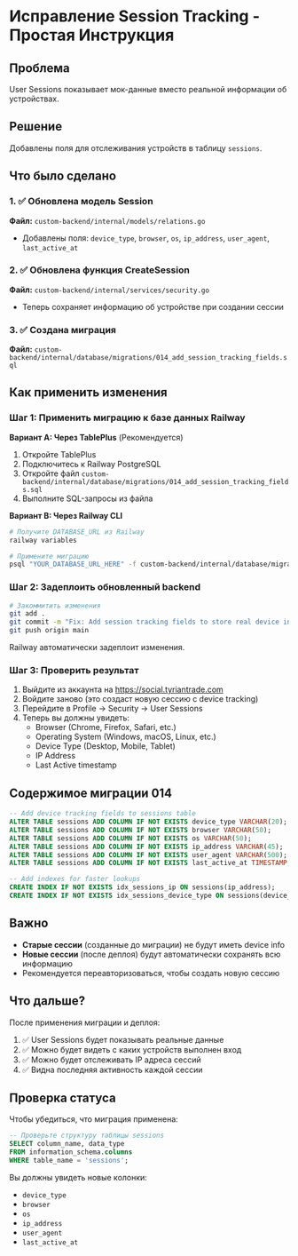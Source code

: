 # Исправление Session Tracking - Простая Инструкция

## Проблема
User Sessions показывает мок-данные вместо реальной информации об устройствах.

## Решение
Добавлены поля для отслеживания устройств в таблицу `sessions`.

## Что было сделано

### 1. ✅ Обновлена модель Session
**Файл:** `custom-backend/internal/models/relations.go`
- Добавлены поля: `device_type`, `browser`, `os`, `ip_address`, `user_agent`, `last_active_at`

### 2. ✅ Обновлена функция CreateSession
**Файл:** `custom-backend/internal/services/security.go`
- Теперь сохраняет информацию об устройстве при создании сессии

### 3. ✅ Создана миграция
**Файл:** `custom-backend/internal/database/migrations/014_add_session_tracking_fields.sql`

## Как применить изменения

### Шаг 1: Применить миграцию к базе данных Railway

**Вариант A: Через TablePlus** (Рекомендуется)
1. Откройте TablePlus
2. Подключитесь к Railway PostgreSQL
3. Откройте файл `custom-backend/internal/database/migrations/014_add_session_tracking_fields.sql`
4. Выполните SQL-запросы из файла

**Вариант B: Через Railway CLI**
```bash
# Получите DATABASE_URL из Railway
railway variables

# Примените миграцию
psql "YOUR_DATABASE_URL_HERE" -f custom-backend/internal/database/migrations/014_add_session_tracking_fields.sql
```

### Шаг 2: Задеплоить обновленный backend

```bash
# Закоммитить изменения
git add .
git commit -m "Fix: Add session tracking fields to store real device information"
git push origin main
```

Railway автоматически задеплоит изменения.

### Шаг 3: Проверить результат

1. Выйдите из аккаунта на https://social.tyriantrade.com
2. Войдите заново (это создаст новую сессию с device tracking)
3. Перейдите в Profile → Security → User Sessions
4. Теперь вы должны увидеть:
   - Browser (Chrome, Firefox, Safari, etc.)
   - Operating System (Windows, macOS, Linux, etc.)
   - Device Type (Desktop, Mobile, Tablet)
   - IP Address
   - Last Active timestamp

## Содержимое миграции 014

```sql
-- Add device tracking fields to sessions table
ALTER TABLE sessions ADD COLUMN IF NOT EXISTS device_type VARCHAR(20);
ALTER TABLE sessions ADD COLUMN IF NOT EXISTS browser VARCHAR(50);
ALTER TABLE sessions ADD COLUMN IF NOT EXISTS os VARCHAR(50);
ALTER TABLE sessions ADD COLUMN IF NOT EXISTS ip_address VARCHAR(45);
ALTER TABLE sessions ADD COLUMN IF NOT EXISTS user_agent VARCHAR(500);
ALTER TABLE sessions ADD COLUMN IF NOT EXISTS last_active_at TIMESTAMP;

-- Add indexes for faster lookups
CREATE INDEX IF NOT EXISTS idx_sessions_ip ON sessions(ip_address);
CREATE INDEX IF NOT EXISTS idx_sessions_device_type ON sessions(device_type);
```

## Важно

- **Старые сессии** (созданные до миграции) не будут иметь device info
- **Новые сессии** (после деплоя) будут автоматически сохранять всю информацию
- Рекомендуется переавторизоваться, чтобы создать новую сессию

## Что дальше?

После применения миграции и деплоя:
1. ✅ User Sessions будет показывать реальные данные
2. ✅ Можно будет видеть с каких устройств выполнен вход
3. ✅ Можно будет отслеживать IP адреса сессий
4. ✅ Видна последняя активность каждой сессии

## Проверка статуса

Чтобы убедиться, что миграция применена:

```sql
-- Проверьте структуру таблицы sessions
SELECT column_name, data_type 
FROM information_schema.columns 
WHERE table_name = 'sessions';
```

Вы должны увидеть новые колонки:
- `device_type`
- `browser`
- `os`
- `ip_address`
- `user_agent`
- `last_active_at`
